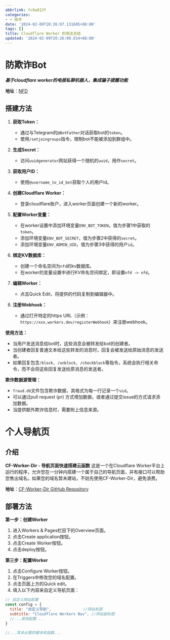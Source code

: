 ```yaml
---
abbrlink: fc0a813f
categories:
- - 技术
date: '2024-02-09T20:26:07.131605+08:00'
tags: []
title: Cloudflare Worker 的用法总结
updated: '2024-02-09T20:26:08.814+08:00'
---
```

# 防欺诈Bot

***基于cloudflare worker的电报私聊机器人，集成骗子提醒功能***

**地址**：[NFD](https://github.com/LloydAsp/nfd)

## 搭建方法

1. **获取Token：**

   - 通过与Telegram的`@BotFather`对话获取bot的`token`。
   - 使用`/setjoingroups`指令，限制bot不能被添加到群组中。
2. **生成Secret：**

   - 访问`uuidgenerator`网站获得一个随机的`uuid`，用作`secret`。
3. **获取用户ID：**

   - 使用`@username_to_id_bot`获取个人的用户id。
4. **创建Cloudflare Worker：**

   - 登录cloudflare账户，进入worker页面创建一个新的worker。
5. **配置Worker变量：**

   - 在worker设置中添加环境变量`ENV_BOT_TOKEN`，值为步骤1中获取的`token`。
   - 添加环境变量`ENV_BOT_SECRET`，值为步骤2中获得的`secret`。
   - 添加环境变量`ENV_ADMIN_UID`，值为步骤3中获得的用户`id`。
6. **绑定KV数据库：**

   - 创建一个命名空间为`nfd`的kv数据库。
   - 在worker的变量设置中进行KV命名空间绑定，即设置`nfd -> nfd`。
7. **编辑Worker：**

   - 点击Quick Edit，将提供的代码复制到编辑器中。
8. **注册Webhook：**

   - 通过打开特定的https URL（示例：`https://xxx.workers.dev/registerWebhook`）来注册webhook。

**使用方法：**

- 当用户发送消息给bot时，这些消息会被转发给bot的创建者。
- 当创建者回复普通文本给这些转发的消息时，回复会被发送给原始消息的发送者。
- 如果回复包含`/block, /unblock, /checkblock`等指令，系统会执行相关命令，而不会将这些回复发送给原消息的发送者。

**欺诈数据源管理：**

- `fraud.db`文件包含欺诈数据，其格式为每一行记录一个`uid`。
- 可以通过pull request (pr) 方式增加数据，或者通过提交issue的方式请求添加数据。
- 当提供额外欺诈信息时，需要附上信息来源。

# 个人导航页


## 介绍

**CF-Worker-Dir - 导航页面快速搭建云函数**
这是一个在Cloudflare Worker平台上运行的程序，允许您在一分钟内搭建一个属于自己的导航页面，并有接口可以帮助您售出域名。如果您的域名暂未建站，不妨先使用CF-Worker-Dir，避免浪费。

**地址**：[CF-Worker-Dir GitHub Repository](https://github.com/sleepwood/CF-Worker-Dir/)


## 部署方法

**第一步：创建Worker**

1. 进入Workers & Pages栏目下的Overview页面。
2. 点击Create application按钮。
3. 点击Create Worker按钮。
4. 点击deploy按钮。

**第三步：配置Worker**

1. 点击Configure Worker按钮。
2. 在Triggers中修改您的域名配置。
3. 点击页面上方的Quick edit。
4. 填入以下内容来自定义导航页面：

```javascript
// 自定义网站配置 
const config = {
  title: "自定义导航",              //网站标题
  subtitle: "Cloudflare Workers Nav", //网站副标题
  //...其他配置...
}

//...其余必要的脚本和函数...
```
